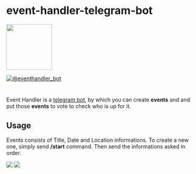# event-handler-telegram-bot

<img src="https://raw.githubusercontent.com/fatihint/event-handler-telegram-bot/master/images/icon.png" width=120/> 

[![@eventhandler_bot](https://img.shields.io/badge/Telegram-eventhandler__bot-%2332afed.svg)](https://t.me/eventhandler_bot)

#

Event Handler is a [telegram bot](https://core.telegram.org/bots/), by which you can create **events** and and put those **events** to vote to check who is up for it.

## Usage

Events consists of Title, Date and Location informations. To create a new one, simply send **/start** command. Then send the informations asked in order.

<img src="https://raw.githubusercontent.com/fatihint/event-handler-telegram-bot/master/images/screenshot-1.png"/> 

<img src="https://raw.githubusercontent.com/fatihint/event-handler-telegram-bot/master/images/screenshot-2.png"/> 